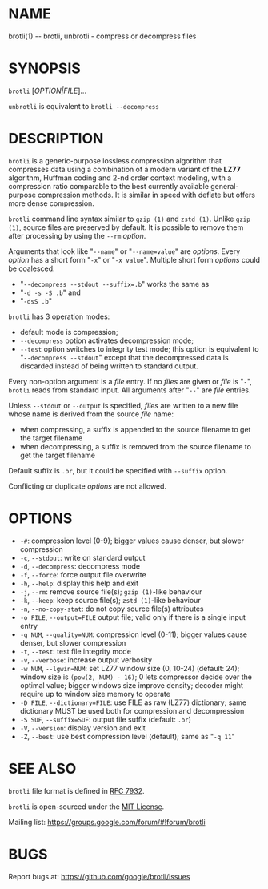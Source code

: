 # NAME

brotli(1) -- brotli, unbrotli - compress or decompress files

# SYNOPSIS

`brotli` [*OPTION|FILE*]...

`unbrotli` is equivalent to `brotli --decompress`

# DESCRIPTION

`brotli` is a generic-purpose lossless compression algorithm that compresses
data using a combination of a modern variant of the **LZ77** algorithm, Huffman
coding and 2-nd order context modeling, with a compression ratio comparable to
the best currently available general-purpose compression methods. It is similar
in speed with deflate but offers more dense compression.

`brotli` command line syntax similar to `gzip (1)` and `zstd (1)`.
Unlike `gzip (1)`, source files are preserved by default. It is possible to
remove them after processing by using the `--rm` _option_.

Arguments that look like "`--name`" or "`--name=value`" are _options_. Every
_option_ has a short form "`-x`" or "`-x value`". Multiple short form _options_
could be coalesced:

* "`--decompress --stdout --suffix=.b`" works the same as
* "`-d -s -S .b`" and
* "`-dsS .b`"

`brotli` has 3 operation modes:

* default mode is compression;
* `--decompress` option activates decompression mode;
* `--test` option switches to integrity test mode; this option is equivalent to
  "`--decompress --stdout`" except that the decompressed data is discarded
  instead of being written to standard output.

Every non-option argument is a _file_ entry. If no _files_ are given or _file_
is "`-`", `brotli` reads from standard input. All arguments after "`--`" are
_file_ entries.

Unless `--stdout` or `--output` is specified, _files_ are written to a new file
whose name is derived from the source _file_ name:

* when compressing, a suffix is appended to the source filename to
  get the target filename
* when decompressing, a suffix is removed from the source filename to
  get the target filename

Default suffix is `.br`, but it could be specified with `--suffix` option.

Conflicting or duplicate _options_ are not allowed.

# OPTIONS

* `-#`:
    compression level (0-9); bigger values cause denser, but slower compression
* `-c`, `--stdout`:
    write on standard output
* `-d`, `--decompress`:
    decompress mode
* `-f`, `--force`:
    force output file overwrite
* `-h`, `--help`:
    display this help and exit
* `-j`, `--rm`:
    remove source file(s); `gzip (1)`-like behaviour
* `-k`, `--keep`:
    keep source file(s); `zstd (1)`-like behaviour
* `-n`, `--no-copy-stat`:
    do not copy source file(s) attributes
* `-o FILE`, `--output=FILE`
    output file; valid only if there is a single input entry
* `-q NUM`, `--quality=NUM`:
    compression level (0-11); bigger values cause denser, but slower compression
* `-t`, `--test`:
    test file integrity mode
* `-v`, `--verbose`:
    increase output verbosity
* `-w NUM`, `--lgwin=NUM`:
    set LZ77 window size (0, 10-24) (default: 24); window size is
    `(pow(2, NUM) - 16)`; 0 lets compressor decide over the optimal value;
    bigger windows size improve density; decoder might require up to window size
    memory to operate
* `-D FILE`, `--dictionary=FILE`:
    use FILE as raw (LZ77) dictionary; same dictionary MUST be used both for
    compression and decompression
* `-S SUF`, `--suffix=SUF`:
    output file suffix (default: `.br`)
* `-V`, `--version`:
    display version and exit
* `-Z`, `--best`:
    use best compression level (default); same as "`-q 11`"

# SEE ALSO

`brotli` file format is defined in
[RFC 7932](https://www.ietf.org/rfc/rfc7932.txt).

`brotli` is open-sourced under the
[MIT License](https://opensource.org/licenses/MIT).

Mailing list: https://groups.google.com/forum/#!forum/brotli

# BUGS

Report bugs at: https://github.com/google/brotli/issues
